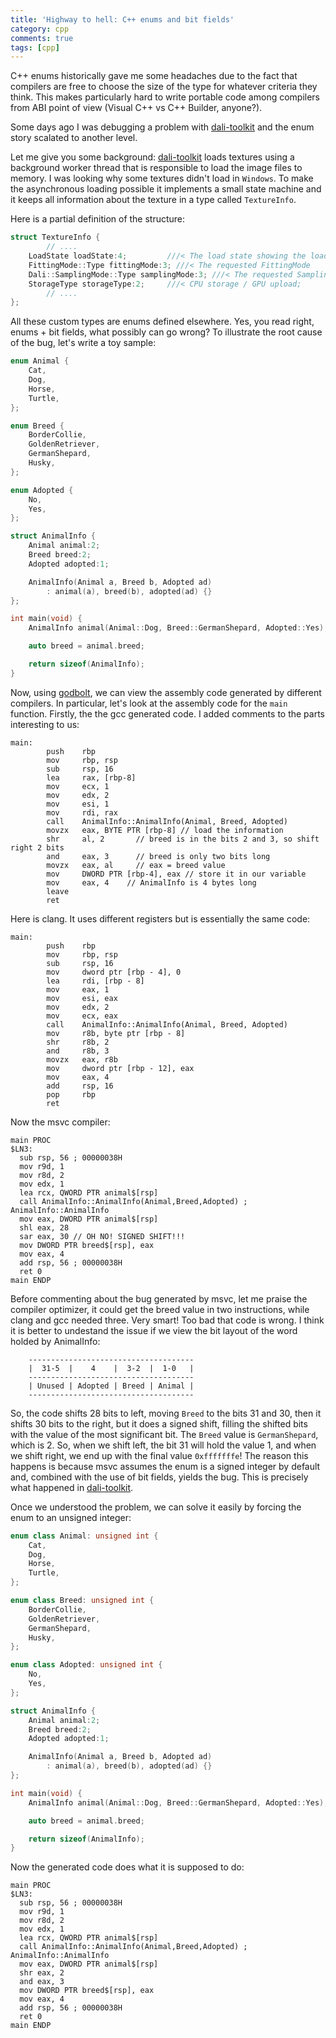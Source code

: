 ```yaml
---
title: 'Highway to hell: C++ enums and bit fields'
category: cpp
comments: true
tags: [cpp]
---
```


C++ enums historically gave me some headaches due to the fact that compilers are free to choose the size
of the type for whatever criteria they think. This makes particularly hard to write portable code among
compilers from ABI point of view (Visual C++ vs C++ Builder, anyone?).

Some days ago I was debugging a problem with [dali-toolkit](https://github.com/dalihub/dali-toolkit)
and the enum story scalated to another level.

Let me give you some background: [dali-toolkit](https://github.com/dalihub/dali-toolkit) loads textures
using a background worker thread that is responsible to load the image files to memory. I was looking
why some textures didn't load in `Windows`. To make the asynchronous loading possible it implements
a small state machine and it keeps all information about the texture in a type called `TextureInfo`.

Here is a partial definition of the structure:

```cpp
struct TextureInfo {
		// ....
    LoadState loadState:4;         ///< The load state showing the load progress of the Texture
    FittingMode::Type fittingMode:3; ///< The requested FittingMode
    Dali::SamplingMode::Type samplingMode:3; ///< The requested SamplingMode
    StorageType storageType:2;     ///< CPU storage / GPU upload;
		// ....
};
```

All these custom types are enums defined elsewhere. Yes, you read right, enums + bit fields, what
possibly can go wrong? To illustrate the root cause of the bug, let's write a toy sample:

```cpp
enum Animal {
    Cat,
    Dog,
    Horse,
    Turtle,
};

enum Breed {
    BorderCollie,
    GoldenRetriever,
    GermanShepard,
    Husky,
};

enum Adopted {
    No,
    Yes,
};

struct AnimalInfo {
    Animal animal:2;
    Breed breed:2;
    Adopted adopted:1;

    AnimalInfo(Animal a, Breed b, Adopted ad)
        : animal(a), breed(b), adopted(ad) {}
};

int main(void) {
    AnimalInfo animal(Animal::Dog, Breed::GermanShepard, Adopted::Yes);

    auto breed = animal.breed;

    return sizeof(AnimalInfo);
}
```

Now, using [godbolt](https://godbolt.org), we can view the assembly code generated by different compilers.
In particular, let's look at the assembly code for the `main` function. Firstly, the the gcc generated
code. I added comments to the parts interesting to us:

```
main:
        push    rbp
        mov     rbp, rsp
        sub     rsp, 16
        lea     rax, [rbp-8]
        mov     ecx, 1
        mov     edx, 2
        mov     esi, 1
        mov     rdi, rax
        call    AnimalInfo::AnimalInfo(Animal, Breed, Adopted)
        movzx   eax, BYTE PTR [rbp-8] // load the information
        shr     al, 2   	// breed is in the bits 2 and 3, so shift right 2 bits
        and     eax, 3  	// breed is only two bits long
        movzx   eax, al  	// eax = breed value
        mov     DWORD PTR [rbp-4], eax // store it in our variable
        mov     eax, 4    // AnimalInfo is 4 bytes long
        leave
        ret
```

Here is clang. It uses different registers but is essentially the same code:

```
main:
        push    rbp
        mov     rbp, rsp
        sub     rsp, 16
        mov     dword ptr [rbp - 4], 0
        lea     rdi, [rbp - 8]
        mov     eax, 1
        mov     esi, eax
        mov     edx, 2
        mov     ecx, eax
        call    AnimalInfo::AnimalInfo(Animal, Breed, Adopted)
        mov     r8b, byte ptr [rbp - 8]
        shr     r8b, 2
        and     r8b, 3
        movzx   eax, r8b
        mov     dword ptr [rbp - 12], eax
        mov     eax, 4
        add     rsp, 16
        pop     rbp
        ret
```

Now the msvc compiler:

```
main PROC
$LN3:
  sub rsp, 56 ; 00000038H
  mov r9d, 1
  mov r8d, 2
  mov edx, 1
  lea rcx, QWORD PTR animal$[rsp]
  call AnimalInfo::AnimalInfo(Animal,Breed,Adopted) ; AnimalInfo::AnimalInfo
  mov eax, DWORD PTR animal$[rsp]
  shl eax, 28
  sar eax, 30 // OH NO! SIGNED SHIFT!!!
  mov DWORD PTR breed$[rsp], eax
  mov eax, 4
  add rsp, 56 ; 00000038H
  ret 0
main ENDP
```

Before commenting about the bug generated by msvc, let me praise the compiler optimizer,
it could get the breed value in two instructions, while clang and gcc needed three.
Very smart! Too bad that code is wrong. I think it is better to undestand the issue if we
view the bit layout of the word holded by AnimalInfo:

```
	-------------------------------------
	|  31-5  |    4    |  3-2  |  1-0   |
	-------------------------------------
	| Unused | Adopted | Breed | Animal |
	-------------------------------------
```

So, the code shifts 28 bits to left, moving `Breed` to the bits 31 and 30, then it
shifts 30 bits to the right, but it does a signed shift, filling the
shifted bits with the value of the most significant bit. The `Breed` value is
`GermanShepard`, which is 2. So, when we shift left, the bit 31 will hold the value
1, and when we shift right, we end up with the final value `0xfffffffe`! The reason this happens
is because msvc assumes the enum is a signed integer by default and, combined with
the use of bit fields, yields the bug. This is precisely what happened in
[dali-toolkit](https://github.com/dalihub/dali-toolkit).

Once we understood the problem, we can solve it easily by forcing the enum to an unsigned integer:

```cpp
enum class Animal: unsigned int {
    Cat,
    Dog,
    Horse,
    Turtle,
};

enum class Breed: unsigned int {
    BorderCollie,
    GoldenRetriever,
    GermanShepard,
    Husky,
};

enum class Adopted: unsigned int {
    No,
    Yes,
};

struct AnimalInfo {
    Animal animal:2;
    Breed breed:2;
    Adopted adopted:1;

    AnimalInfo(Animal a, Breed b, Adopted ad)
        : animal(a), breed(b), adopted(ad) {}
};

int main(void) {
    AnimalInfo animal(Animal::Dog, Breed::GermanShepard, Adopted::Yes);

    auto breed = animal.breed;

    return sizeof(AnimalInfo);
}
```

Now the generated code does what it is supposed to do:

```
main PROC
$LN3:
  sub rsp, 56 ; 00000038H
  mov r9d, 1
  mov r8d, 2
  mov edx, 1
  lea rcx, QWORD PTR animal$[rsp]
  call AnimalInfo::AnimalInfo(Animal,Breed,Adopted) ; AnimalInfo::AnimalInfo
  mov eax, DWORD PTR animal$[rsp]
  shr eax, 2
  and eax, 3
  mov DWORD PTR breed$[rsp], eax
  mov eax, 4
  add rsp, 56 ; 00000038H
  ret 0
main ENDP
```
